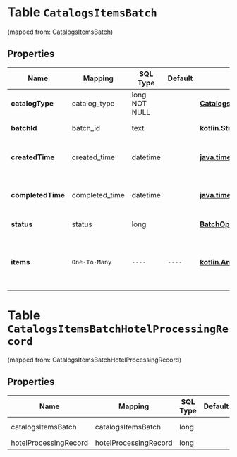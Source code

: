 
# Table `CatalogsItemsBatch`
(mapped from: CatalogsItemsBatch)

## Properties
Name | Mapping | SQL Type | Default | Type | Description | Notes
---- | ------- | -------- | ------- | ---- | ----------- | -----
**catalogType** | catalog_type | long NOT NULL |  | [**CatalogsType**](CatalogsType.md) |  |  [foreignkey]
**batchId** | batch_id | text |  | **kotlin.String** | Id of the catalogs items batch |  [optional]
**createdTime** | created_time | datetime |  | [**java.time.LocalDateTime**](java.time.LocalDateTime.md) | Time of the batch creation: YYYY-MM-DD&#39;T&#39;hh:mm:ssTZD |  [optional] [readonly]
**completedTime** | completed_time | datetime |  | [**java.time.LocalDateTime**](java.time.LocalDateTime.md) | Time of the batch completion: YYYY-MM-DD&#39;T&#39;hh:mm:ssTZD |  [optional] [readonly]
**status** | status | long |  | [**BatchOperationStatus**](BatchOperationStatus.md) |  |  [optional] [foreignkey]
**items** | `One-To-Many` | `----` | `----`  | [**kotlin.Array&lt;HotelProcessingRecord&gt;**](HotelProcessingRecord.md) | Array with the catalogs items processing records part of the catalogs items batch |  [optional]







# **Table `CatalogsItemsBatchHotelProcessingRecord`**
(mapped from: CatalogsItemsBatchHotelProcessingRecord)

## Properties
Name | Mapping | SQL Type | Default | Type | Description | Notes
---- | ------- | -------- | ------- | ---- | ----------- | -----
catalogsItemsBatch | catalogsItemsBatch | long | | kotlin.Long | Primary Key | *one*
hotelProcessingRecord | hotelProcessingRecord | long | | kotlin.Long | Foreign Key | *many*



